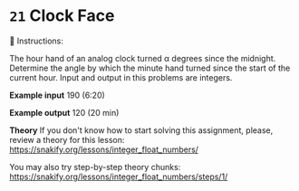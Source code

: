 # `21` Clock Face

📝 Instructions:

The hour hand of an analog clock turned α degrees since the midnight. Determine the angle by which the minute hand turned since the start of the current hour. Input and output in this problems are integers.

**Example input**
190
(6:20)

**Example output**
120
(20 min)

**Theory**
If you don't know how to start solving this assignment, please, review a theory for this lesson:
https://snakify.org/lessons/integer_float_numbers/

You may also try step-by-step theory chunks:
https://snakify.org/lessons/integer_float_numbers/steps/1/